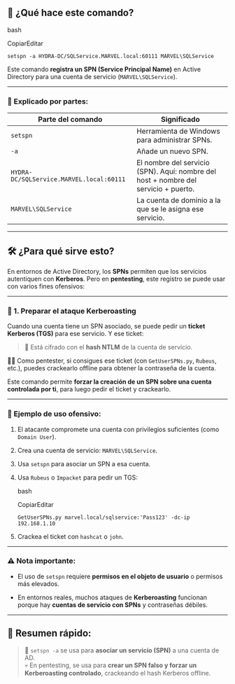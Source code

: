 

## 🧠 ¿Qué hace este comando?

bash

CopiarEditar

`setspn -a HYDRA-DC/SQLService.MARVEL.local:60111 MARVEL\SQLService`

Este comando **registra un SPN (Service Principal Name)** en Active Directory para una cuenta de servicio (`MARVEL\SQLService`).

---

### 📌 Explicado por partes:

|Parte del comando|Significado|
|---|---|
|`setspn`|Herramienta de Windows para administrar SPNs.|
|`-a`|Añade un nuevo SPN.|
|`HYDRA-DC/SQLService.MARVEL.local:60111`|El nombre del servicio (SPN). Aquí: nombre del host + nombre del servicio + puerto.|
|`MARVEL\SQLService`|La cuenta de dominio a la que se le asigna ese servicio.|

---

## 🛠️ ¿Para qué sirve esto?

En entornos de Active Directory, los **SPNs** permiten que los servicios autentiquen con **Kerberos**. Pero en **pentesting**, este registro se puede usar con varios fines ofensivos:

---

### 🎯 1. **Preparar el ataque Kerberoasting**

Cuando una cuenta tiene un SPN asociado, se puede pedir un **ticket Kerberos (TGS)** para ese servicio. Y ese ticket:

> 🔐 Está cifrado con el **hash NTLM** de la cuenta de servicio.

🧑‍💻 Como pentester, si consigues ese ticket (con `GetUserSPNs.py`, `Rubeus`, etc.), puedes crackearlo offline para obtener la contraseña de la cuenta.

Este comando permite **forzar la creación de un SPN sobre una cuenta controlada por ti**, para luego pedir el ticket y crackearlo.

---

### 🧪 Ejemplo de uso ofensivo:

1. El atacante compromete una cuenta con privilegios suficientes (como `Domain User`).
    
2. Crea una cuenta de servicio: `MARVEL\SQLService`.
    
3. Usa `setspn` para asociar un SPN a esa cuenta.
    
4. Usa `Rubeus` o `Impacket` para pedir un TGS:
    
    bash
    
    CopiarEditar
    
    `GetUserSPNs.py marvel.local/sqlservice:'Pass123' -dc-ip 192.168.1.10`
    
5. Crackea el ticket con `hashcat` o `john`.
    

---

### ⚠️ Nota importante:

- El uso de `setspn` requiere **permisos en el objeto de usuario** o permisos más elevados.
    
- En entornos reales, muchos ataques de **Kerberoasting** funcionan porque hay **cuentas de servicio con SPNs** y contraseñas débiles.
    

---

## 🧩 Resumen rápido:

> 🔧 `setspn -a` se usa para **asociar un servicio (SPN)** a una cuenta de AD.  
> 💀 En pentesting, se usa para **crear un SPN falso y forzar un Kerberoasting controlado**, crackeando el hash Kerberos offline.